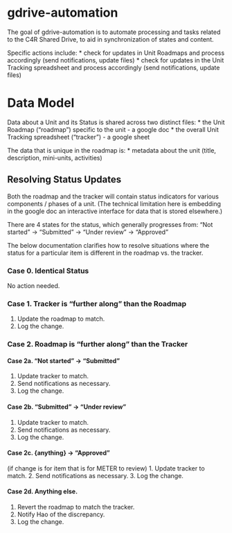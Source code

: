
<!-- README.md is generated from README.Rmd. Please edit that file -->

# gdrive-automation

<!-- badges: start -->
<!-- badges: end -->

The goal of gdrive-automation is to automate processing and tasks
related to the C4R Shared Drive, to aid in synchronization of states and
content.

Specific actions include: \* check for updates in Unit Roadmaps and
process accordingly (send notifications, update files) \* check for
updates in the Unit Tracking spreadsheet and process accordingly (send
notifications, update files)

# Data Model

Data about a Unit and its Status is shared across two distinct files: \*
the Unit Roadmap (“roadmap”) specific to the unit - a google doc \* the
overall Unit Tracking spreadsheet (“tracker”) - a google sheet

The data that is unique in the roadmap is: \* metadata about the unit
(title, description, mini-units, activities)

## Resolving Status Updates

Both the roadmap and the tracker will contain status indicators for
various components / phases of a unit. (The technical limitation here is
embedding in the google doc an interactive interface for data that is
stored elsewhere.)

There are 4 states for the status, which generally progresses from: “Not
started” -\> “Submitted” -\> “Under review” -\> “Approved”

The below documentation clarifies how to resolve situations where the
status for a particular item is different in the roadmap vs. the
tracker.

### Case 0. Identical Status

No action needed.

### Case 1. Tracker is “further along” than the Roadmap

1.  Update the roadmap to match.
2.  Log the change.

### Case 2. Roadmap is “further along” than the Tracker

#### Case 2a. “Not started” -\> “Submitted”

1.  Update tracker to match.
2.  Send notifications as necessary.
3.  Log the change.

#### Case 2b. “Submitted” -\> “Under review”

1.  Update tracker to match.
2.  Send notifications as necessary.
3.  Log the change.

#### Case 2c. {anything} -\> “Approved”

(if change is for item that is for METER to review) 1. Update tracker to
match. 2. Send notifications as necessary. 3. Log the change.

#### Case 2d. Anything else.

1.  Revert the roadmap to match the tracker.
2.  Notify Hao of the discrepancy.
3.  Log the change.
